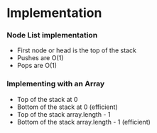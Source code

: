# Implementation

### Node List implementation

* First node or head is the top of the stack
* Pushes are O(1)
* Pops are O(1)

### Implementing with an Array

* Top of the stack at 0
* Bottom of the stack at 0 (efficient)
* Top of the stack array.length - 1
* Bottom of the stack array.length - 1 (efficient)
